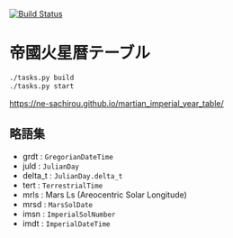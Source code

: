 [![Build Status](https://travis-ci.org/ne-sachirou/martian_imperial_year_table.svg?branch=master)](https://travis-ci.org/ne-sachirou/martian_imperial_year_table)

# 帝國火星暦テーブル

```sh
./tasks.py build
./tasks.py start
```

https://ne-sachirou.github.io/martian_imperial_year_table/

## 略語集

- grdt : `GregorianDateTime`
- juld : `JulianDay`
- delta_t : `JulianDay.delta_t`
- tert : `TerrestrialTime`
- mrls : Mars Ls (Areocentric Solar Longitude)
- mrsd : `MarsSolDate`
- imsn : `ImperialSolNumber`
- imdt : `ImperialDateTime`
